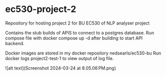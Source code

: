 # ec530-project-2
Repository for hosting project 2 for BU EC530 of NLP analyser project


Contains the stub builds of APIS to connect to a postgres database.
Run compose file with docker compose up -d after building to start API backend.

Docker images are stored in my docker repository nedsearls/ec530-bu
Run docker logs project2-test-1 to view output of log file.

![alt text](Screenshot 2024-03-24 at 8.05.06 PM.png)